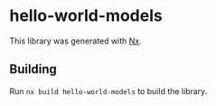 # hello-world-models

This library was generated with [Nx](https://nx.dev).

## Building

Run `nx build hello-world-models` to build the library.
